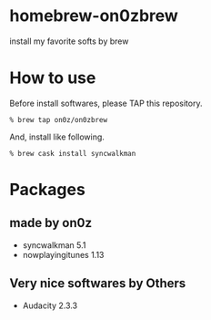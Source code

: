 # homebrew-on0zbrew
install my favorite softs by brew

# How to use

Before install softwares, please TAP this repository.

```
% brew tap on0z/on0zbrew
```

And, install like following.

```
% brew cask install syncwalkman
```

# Packages

## made by on0z
 - syncwalkman 5.1
 - nowplayingitunes 1.13

## Very nice softwares by Others

 - Audacity 2.3.3
